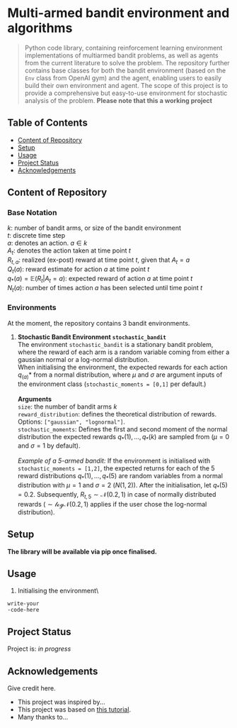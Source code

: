 # Multi-armed bandit environment and algorithms
> Python code library, containing reinforcement learning environment implementations of multiarmed bandit problems, as well as agents from the current literature to solve the problem. The repository further contains base classes for both the bandit environment (based on the `Env` class from OpenAI gym) and the agent, enabling users to easily build their own environment and agent.
> The scope of this project is to provide a comprehensive but easy-to-use environment for stochastic analysis of the problem.
> **Please note that this a working project**

## Table of Contents
* [Content of Repository](#content-of-repository)
* [Setup](#setup)
* [Usage](#usage)
* [Project Status](#project-status)
* [Acknowledgements](#acknowledgements)
<!-- * [License](#license) -->


## Content of Repository
### Base Notation
$k$: number of bandit arms, or size of the bandit environment\
$t$: discrete time step\
$a$: denotes an action. $a \in k$\
$A_t$: denotes the action taken at time point $t$\
$R_{t,a}$: realized (ex-post) reward at time point $t$, given that $A_t = a$\
$Q_t(a)$: reward estimate for action $a$ at time point $t$\
$q_*(a) = \mathbb{E}(R_t|A_t = a)$: expected reward of action $a$ at time point $t$\
$N_t(a)$: number of times action $a$ has been selected until time point $t$


### Environments
At the moment, the repository contains 3 bandit environments.

1. **Stochastic Bandit Environment `stochastic_bandit`**\
The environment `stochastic_bandit` is a stationary bandit problem, where the reward of each arm is a random variable coming from either a gaussian normal or a log-normal distribution.\
When initialising the environment, the expected rewards for each action $q_(a)*$ from a normal distribution, where $\mu$ and $\sigma$ are argument inputs of the environment class (`stochastic_moments = [0,1]` per default.)\
\
**Arguments**\
`size`: the number of bandit arms $k$\
`reward_distribution`: defines the theoretical distribution of rewards. Options: `["gaussian", "lognormal"]`.\
`stochastic_moments`: Defines the first and second moment of the normal distribution the expected rewards $q_*(1),...,q_*(k)$ are sampled from ($\mu=0$ and $\sigma=1$ by default).\
\
*Example of a 5-armed bandit:* If the environment is initialised with `stochastic_moments = [1,2]`, the expected returns for each of the 5 reward distributions $q_*(1),...,q_*(5)$ are random variables from a normal distribution with $\mu = 1$ and $\sigma = 2$ ($N(1,2)$). After the initialisation, let $q_*(5) = 0.2$. Subsequently, $R_{t,5} \sim \mathcal{N}(0.2,1)$ in case of normally distributed rewards ($\sim \mathcal{logN}(0.2,1)$ applies if the user chose the log-normal distribution).  




## Setup
**The library will be available via pip once finalised.**


## Usage
1. Initialising the environment\

`write-your`\
`-code-here`


## Project Status
Project is: *in progress* 




## Acknowledgements
Give credit here.
- This project was inspired by...
- This project was based on [this tutorial](https://www.example.com).
- Many thanks to...

